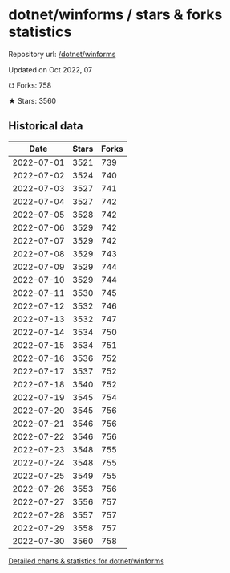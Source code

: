 # dotnet/winforms / stars & forks statistics

Repository url: [/dotnet/winforms](https://github.com/dotnet/winforms)

Updated on Oct 2022, 07

☋ Forks: 758

★ Stars: 3560

## Historical data
| Date | Stars | Forks |
|------|-------|-------|
| 2022-07-01 | 3521 | 739 | 
| 2022-07-02 | 3524 | 740 | 
| 2022-07-03 | 3527 | 741 | 
| 2022-07-04 | 3527 | 742 | 
| 2022-07-05 | 3528 | 742 | 
| 2022-07-06 | 3529 | 742 | 
| 2022-07-07 | 3529 | 742 | 
| 2022-07-08 | 3529 | 743 | 
| 2022-07-09 | 3529 | 744 | 
| 2022-07-10 | 3529 | 744 | 
| 2022-07-11 | 3530 | 745 | 
| 2022-07-12 | 3532 | 746 | 
| 2022-07-13 | 3532 | 747 | 
| 2022-07-14 | 3534 | 750 | 
| 2022-07-15 | 3534 | 751 | 
| 2022-07-16 | 3536 | 752 | 
| 2022-07-17 | 3537 | 752 | 
| 2022-07-18 | 3540 | 752 | 
| 2022-07-19 | 3545 | 754 | 
| 2022-07-20 | 3545 | 756 | 
| 2022-07-21 | 3546 | 756 | 
| 2022-07-22 | 3546 | 756 | 
| 2022-07-23 | 3548 | 755 | 
| 2022-07-24 | 3548 | 755 | 
| 2022-07-25 | 3549 | 755 | 
| 2022-07-26 | 3553 | 756 | 
| 2022-07-27 | 3556 | 757 | 
| 2022-07-28 | 3557 | 757 | 
| 2022-07-29 | 3558 | 757 | 
| 2022-07-30 | 3560 | 758 | 


[Detailed charts & statistics for dotnet/winforms](https://reviewgithub.com/rep/dotnet/winforms)
